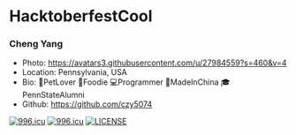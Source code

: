 # HacktoberfestCool

### Cheng Yang
- Photo: https://avatars3.githubusercontent.com/u/27984559?s=460&v=4
- Location: Pennsylvania, USA
- Bio: 🐶PetLover 🍜Foodie 💻Programmer 🐼MadeInChina 🎓PennStateAlumni
- Github: https://github.com/czy5074


<a href="https://996.icu"><img src="https://img.shields.io/badge/link-996.icu-red.svg" alt="996.icu" /></a>
[![996.icu](https://img.shields.io/badge/link-996.icu-red.svg)](https://996.icu)
[![LICENSE](https://img.shields.io/badge/license-Anti%20996-blue.svg)](https://github.com/996icu/996.ICU/blob/master/LICENSE)

